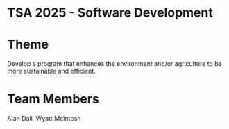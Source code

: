 # TSA 2025 - Software Development

# Theme
Develop a program that enhances the environment and/or agriculture to be more sustainable and efficient.

# Team Members
Alan Dall, Wyatt McIntosh
